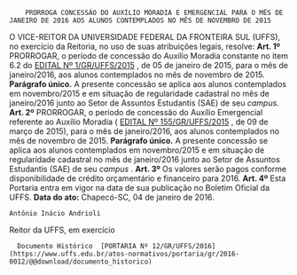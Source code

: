         PRORROGA CONCESSÃO DO AUXÍLIO MORADIA E EMERGENCIAL PARA O MÊS DE JANEIRO DE 2016 AOS ALUNOS CONTEMPLADOS NO MÊS DE NOVEMBRO DE 2015  

 O VICE-REITOR DA UNIVERSIDADE FEDERAL DA FRONTEIRA SUL (UFFS), no exercício da Reitoria, no uso de suas atribuições legais, resolve:   **Art. 1º** PRORROGAR, o período de concessão do Auxílio Moradia constante no item 6.2 do [EDITAL Nº 1/GR/UFFS/2015](https://www.uffs.edu.br/atos-normativos/edital/gr/2015-0001)  , de 05 de janeiro de 2015, para o mês de janeiro/2016, aos alunos contemplados no mês de novembro de 2015. **Parágrafo único.** A presente concessão se aplica aos alunos contemplados em novembro/2015 e em situação de regularidade cadastral no mês de janeiro/2016 junto ao Setor de Assuntos Estudantis (SAE) de seu *campus.*    **Art. 2º** PRORROGAR, o período de concessão do Auxílio Emergencial referente ao Auxílio Moradia ( [EDITAL Nº 155/GR/UFFS/2015](https://www.uffs.edu.br/atos-normativos/edital/gr/2015-0155)  , de 09 de março de 2015), para o mês de janeiro/2016, aos alunos contemplados no mês de novembro de 2015. **Parágrafo único.** A presente concessão se aplica aos alunos contemplados em novembro/2015 e em situação de regularidade cadastral no mês de janeiro/2016 junto ao Setor de Assuntos Estudantis (SAE) de seu *campus* .   **Art. 3º** Os valores serão pagos conforme disponibilidade de crédito orçamentário e financeiro para 2016.   **Art. 4º** Esta Portaria entra em vigor na data de sua publicação no Boletim Oficial da UFFS.      **Data do ato:** Chapecó-SC, 04 de janeiro de 2016.   
 

    Antônio Inácio Andrioli   
 Reitor da UFFS, em exercício 

      Documento Histórico  [PORTARIA Nº 12/GR/UFFS/2016](https://www.uffs.edu.br/atos-normativos/portaria/gr/2016-0012/@@download/documento_historico)     
      